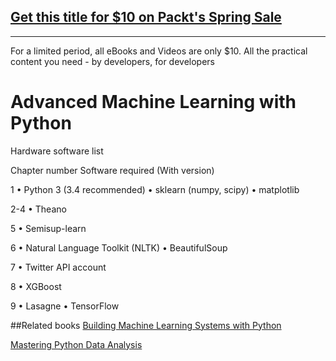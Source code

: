 ## [Get this title for $10 on Packt's Spring Sale](https://www.packt.com/B03722?utm_source=github&utm_medium=packt-github-repo&utm_campaign=spring_10_dollar_2022)
-----
For a limited period, all eBooks and Videos are only $10. All the practical content you need \- by developers, for developers

# Advanced Machine Learning with Python

Hardware software list


Chapter number	Software required (With version)




1   •	Python 3 (3.4 recommended)
    •	sklearn (numpy, scipy)
    •	matplotlib

2-4	•	Theano

5	  •	Semisup-learn

6	  •	Natural Language Toolkit (NLTK)
    •	BeautifulSoup

7	  •	Twitter API account

8	  •	XGBoost

9	  •	Lasagne
    •	TensorFlow
                
##Related books
[Building Machine Learning Systems with Python](https://www.packtpub.com/big-data-and-business-intelligence/building-machine-learning-systems-python?utm_source=github&utm_medium=repository&utm_campaign=9781782161400)

[Mastering Python Data Analysis](https://www.packtpub.com/big-data-and-business-intelligence/mastering-python-data-analysis?utm_source=github&utm_medium=repository&utm_campaign=9781783553297)
